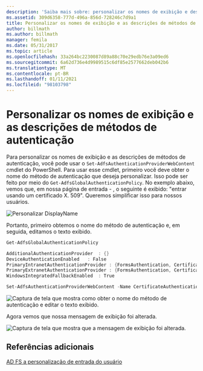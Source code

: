 ```yaml
---
description: 'Saiba mais sobre: personalizar os nomes de exibição e descrições para métodos de autenticação'
ms.assetid: 309d6358-777d-496a-856d-728246c7d9a1
title: Personalizar os nomes de exibição e as descrições de métodos de autenticação
author: billmath
ms.author: billmath
manager: femila
ms.date: 05/31/2017
ms.topic: article
ms.openlocfilehash: 33a264bc2230087d89a88c70e29edb76e3a09ed6
ms.sourcegitcommit: 6a62d736e4d9989515c6df85e2577662deb042b6
ms.translationtype: MT
ms.contentlocale: pt-BR
ms.lasthandoff: 01/11/2021
ms.locfileid: "98103798"
---
```

# <a name="customize-the-display-names-and-descriptions-for-authentication-methods"></a>Personalizar os nomes de exibição e as descrições de métodos de autenticação

Para personalizar os nomes de exibição e as descrições de métodos de autenticação, você pode usar o `Set-AdfsAuthenticationProviderWebContent` cmdlet do PowerShell.  Para usar esse cmdlet, primeiro você deve obter o nome do método de autenticação que deseja personalizar.  Isso pode ser feito por meio do `Get-AdfsGlobalAuthenticationPolicy`.  No exemplo abaixo, vemos que, em nossa página de entrada \- , o seguinte é exibido: "entrar usando um certificado X. 509".  Queremos simplificar isso para nossos usuários.

![Personalizar DisplayName](media/AD-FS-user-sign-in-customization/ADFS_Customize_Update1.PNG)

Portanto, primeiro obtemos o nome do método de autenticação e, em seguida, editamos o texto exibido.

```powershell
Get-AdfsGlobalAuthenticationPolicy

AdditionalAuthenticationProvider  : {}
DeviceAuthenticationEnabled   : False
PrimaryIntranetAuthenticationProvider : {FormsAuthentication, CertificateAuthentication}
PrimaryExtranetAuthenticationProvider : {FormsAuthentication, CertificateAuthentication}
WindowsIntegratedFallbackEnabled  : True

Set-AdfsAuthenticationProviderWebContent -Name CertificateAuthentication -DisplayName "Sign in with a certificate"
 ```

![Captura de tela que mostra como obter o nome do método de autenticação e editar o texto exibido.](media/AD-FS-user-sign-in-customization/ADFS_Customize_Update2.PNG)

Agora vemos que nossa mensagem de exibição foi alterada.

![Captura de tela que mostra que a mensagem de exibição foi alterada.](media/AD-FS-user-sign-in-customization/ADFS_Customize_Update3.PNG)

## <a name="additional-references"></a>Referências adicionais

[AD FS a personalização de entrada do usuário](AD-FS-user-sign-in-customization.md)
